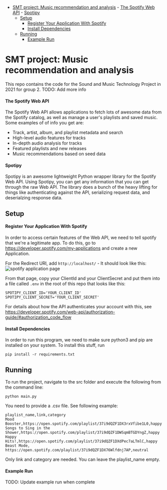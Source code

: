 - [SMT project: Music recommendation and analysis](#smt-project-music-recommendation-and-analysis)
      - [The Spotify Web API](#the-spotify-web-api)
      - [Spotipy](#spotipy)
  - [Setup](#setup)
      - [Register Your Application With Spotify](#register-your-application-with-spotify)
      - [Install Dependencies](#install-dependencies)
  - [Running](#running)
      - [Example Run](#example-run)

# SMT project: Music recommendation and analysis
This repo contains the code for the Sound and Music Technology Project in 2021 for group 2.
TODO: Add more info


#### The Spotify Web API
The Spotify Web API allows applications to fetch lots of awesome data from the Spotify catalog, as well as manage
a user's playlists and saved music.  Some examples of of info you get are:
  - Track, artist, album, and playlist metadata and search
  - High-level audio features for tracks
  - In-depth audio analysis for tracks
  - Featured playlists and new releases
  - Music recommendations based on seed data

#### Spotipy
Spotipy is an awesome lightweight Python wrapper library for the Spotify Web API.  Using Spotipy, you can get any information
that you can get through the raw Web API.  The library does a bunch of the heavy lifting for things like authenticating
against the API, serializing request data, and deserialzing response data.


## Setup
#### Register Your Application With Spotify
In order to access certain features of the Web API, we need to tell spotify that we're a legitimate app.
To do this, go to https://developer.spotify.com/my-applications and create a new Application.

For the Redirect URI, add `http://localhost/` - It should look like this:
![spotify application page](https://raw.githubusercontent.com/markkohdev/spotify-api-starter/master/assets/spotify_api.png)

From that page, copy your ClientId and your ClientSecret and put them into a file called
`.env` in the root of this repo that looks like this:
```
SPOTIPY_CLIENT_ID='YOUR_CLIENT_ID'
SPOTIPY_CLIENT_SECRET='YOUR_CLIENT_SECRET'
```
For details about how the API authenticates your account with this, see
https://developer.spotify.com/web-api/authorization-guide/#authorization_code_flow

#### Install Dependencies
In order to run this program, we need to make sure python3 and pip are installed on your system.
To install this stuff, run
```
pip install -r requirements.txt
```


## Running
To run the project, navigate to the src folder and execute the following from the command line:
```
python main.py
```

You need to provide a .csv file. See following example:
```
playlist_name,link,category
Mood Booster,https://open.spotify.com/playlist/37i9dQZF1DX3rxVfibe1L0,happy
Songs to Sing in the Shower,https://open.spotify.com/playlist/37i9dQZF1DWSqmBTGDYngZ,happy
Happy Hits!,https://open.spotify.com/playlist/37i9dQZF1DXdPec7aLTmlC,happy
Beast Mode, https://open.spotify.com/playlist/37i9dQZF1DX76Wlfdnj7AP,neutral
```
Only link and category are needed. You can leave the playlist_name empty.

#### Example Run
TODO: Update example run when complete
```
```

